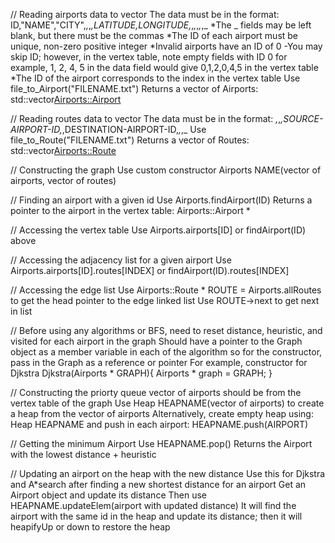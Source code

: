 // Reading airports data to vector
The data must be in the format: ID,"NAME","CITY",_,_,_,LATITUDE,LONGITUDE,_,_,_,_,_,_
*The _ fields may be left blank, but there must be the commas
*The ID of each airport must be unique, non-zero positive integer
*Invalid airports have an ID of 0
-You may skip ID; however, in the vertex table, note empty fields with ID 0
for example, 1, 2, 4, 5 in the data field would give 0,1,2,0,4,5 in the vertex table
*The ID of the airport corresponds to the index in the vertex table
Use file_to_Airport("FILENAME.txt")
Returns a vector of Airports: std::vector<Airports::Airport>

// Reading routes data to vector
The data must be in the format: _,_,_,SOURCE-AIRPORT-ID,_,DESTINATION-AIRPORT-ID,_,_,_
Use file_to_Route("FILENAME.txt")
Returns a vector of Routes: std::vector<Airports::Route>

// Constructing the graph
Use custom constructor Airports NAME(vector of airports, vector of routes)

// Finding an airport with a given id
Use Airports.findAirport(ID)
Returns a pointer to the airport in the vertex table: Airports::Airport *

// Accessing the vertex table
Use Airports.airports[ID] or findAirport(ID) above

// Accessing the adjacency list for a given airport
Use Airports.airports[ID].routes[INDEX] or findAirport(ID).routes[INDEX]

// Accessing the edge list
Use Airports::Route * ROUTE = Airports.allRoutes to get the head pointer to the edge linked list
Use ROUTE->next to get next in list

// Before using any algorithms or BFS, need to reset distance, heuristic, and visited for each airport in the graph
Should have a pointer to the Graph object as a member variable in each of the algorithm so for the constructor, pass in the Graph as a reference or pointer
For example, constructor for Djkstra
Djkstra(Airports * GRAPH){
  Airports * graph = GRAPH;
}

// Constructing the priorty queue
vector of airports should be from the vertex table of the graph
Use Heap HEAPNAME(vector of airports) to create a heap from the vector of airports
Alternatively, create empty heap using: Heap HEAPNAME and push in each airport: HEAPNAME.push(AIRPORT)

// Getting the minimum Airport
Use HEAPNAME.pop()
Returns the Airport with the lowest distance + heuristic

// Updating an airport on the heap with the new distance
Use this for Djkstra and A*search after finding a new shortest distance for an airport
Get an Airport object and update its distance
Then use HEAPNAME.updateElem(airport with updated distance)
It will find the airport with the same id in the heap and update its distance; then it will
heapifyUp or down to restore the heap
